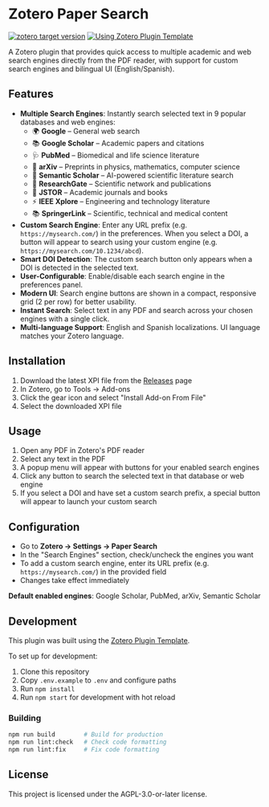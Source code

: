 # Zotero Paper Search

[![zotero target version](https://img.shields.io/badge/Zotero-7-green?style=flat-square&logo=zotero&logoColor=CC2936)](https://www.zotero.org)
[![Using Zotero Plugin Template](https://img.shields.io/badge/Using-Zotero%20Plugin%20Template-blue?style=flat-square&logo=github)](https://github.com/windingwind/zotero-plugin-template)

A Zotero plugin that provides quick access to multiple academic and web search engines directly from the PDF reader, with support for custom search engines and bilingual UI (English/Spanish).

## Features

- **Multiple Search Engines**: Instantly search selected text in 9 popular databases and web engines:
  - 🌍 **Google** – General web search
  - 📚 **Google Scholar** – Academic papers and citations
  - 🩺 **PubMed** – Biomedical and life science literature
  - 🔬 **arXiv** – Preprints in physics, mathematics, computer science
  - 🧠 **Semantic Scholar** – AI-powered scientific literature search
  - 🔬 **ResearchGate** – Scientific network and publications
  - 📖 **JSTOR** – Academic journals and books
  - ⚡ **IEEE Xplore** – Engineering and technology literature
  - 📚 **SpringerLink** – Scientific, technical and medical content
- **Custom Search Engine**: Enter any URL prefix (e.g. `https://mysearch.com/`) in the preferences. When you select a DOI, a button will appear to search using your custom engine (e.g. `https://mysearch.com/10.1234/abcd`).
- **Smart DOI Detection**: The custom search button only appears when a DOI is detected in the selected text.
- **User-Configurable**: Enable/disable each search engine in the preferences panel.
- **Modern UI**: Search engine buttons are shown in a compact, responsive grid (2 per row) for better usability.
- **Instant Search**: Select text in any PDF and search across your chosen engines with a single click.
- **Multi-language Support**: English and Spanish localizations. UI language matches your Zotero language.

## Installation

1. Download the latest XPI file from the [Releases](../../releases) page
2. In Zotero, go to Tools → Add-ons
3. Click the gear icon and select "Install Add-on From File"
4. Select the downloaded XPI file

## Usage

1. Open any PDF in Zotero's PDF reader
2. Select any text in the PDF
3. A popup menu will appear with buttons for your enabled search engines
4. Click any button to search the selected text in that database or web engine
5. If you select a DOI and have set a custom search prefix, a special button will appear to launch your custom search

## Configuration

- Go to **Zotero → Settings → Paper Search**
- In the "Search Engines" section, check/uncheck the engines you want
- To add a custom search engine, enter its URL prefix (e.g. `https://mysearch.com/`) in the provided field
- Changes take effect immediately

**Default enabled engines**: Google Scholar, PubMed, arXiv, Semantic Scholar

## Development

This plugin was built using the [Zotero Plugin Template](https://github.com/windingwind/zotero-plugin-template).

To set up for development:

1. Clone this repository
2. Copy `.env.example` to `.env` and configure paths
3. Run `npm install`
4. Run `npm start` for development with hot reload

### Building

```bash
npm run build        # Build for production
npm run lint:check   # Check code formatting
npm run lint:fix     # Fix code formatting
```

## License

This project is licensed under the AGPL-3.0-or-later license.

